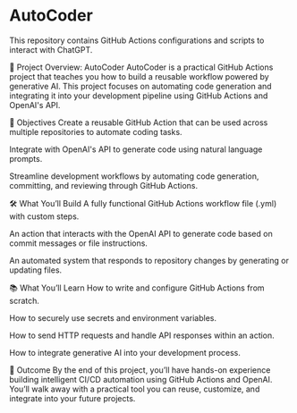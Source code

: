 # AutoCoder
This repository contains GitHub Actions configurations and scripts to interact with ChatGPT.

🧠 Project Overview: AutoCoder
AutoCoder is a practical GitHub Actions project that teaches you how to build a reusable workflow powered by generative AI. This project focuses on automating code generation and integrating it into your development pipeline using GitHub Actions and OpenAI's API.

🚀 Objectives
Create a reusable GitHub Action that can be used across multiple repositories to automate coding tasks.

Integrate with OpenAI's API to generate code using natural language prompts.

Streamline development workflows by automating code generation, committing, and reviewing through GitHub Actions.

🛠️ What You’ll Build
A fully functional GitHub Actions workflow file (.yml) with custom steps.

An action that interacts with the OpenAI API to generate code based on commit messages or file instructions.

An automated system that responds to repository changes by generating or updating files.

📚 What You’ll Learn
How to write and configure GitHub Actions from scratch.

How to securely use secrets and environment variables.

How to send HTTP requests and handle API responses within an action.

How to integrate generative AI into your development process.

🎯 Outcome
By the end of this project, you’ll have hands-on experience building intelligent CI/CD automation using GitHub Actions and OpenAI. You’ll walk away with a practical tool you can reuse, customize, and integrate into your future projects.
